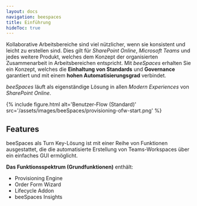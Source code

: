```yaml
---
layout: docs
navigation: beespaces
title: Einführung
hideToc: true
---
```


Kollaborative Arbeitsbereiche sind viel nützlicher, wenn sie konsistent und leicht zu erstellen sind. Dies gilt für *SharePoint Online*, *Microsoft Teams* und jedes weitere Produkt, welches dem Konzept der organisierten Zusammenarbeit in Arbeitsbereichen entspricht. Mit *beeSpaces* erhalten Sie ein Konzept, welches die **Einhaltung von Standards** und **Governance** garantiert und mit einem **hohen Automatisierungsgrad** verbindet.

*beeSpaces* läuft als eigenständige Lösung in allen *Modern Experiences* von *SharePoint Online*.

{% include figure.html alt='Benutzer-Flow (Standard)' src='/assets/images/beeSpaces/provisioning-ofw-start.png' %}

## Features
beeSpaces als Turn Key-Lösung ist mit einer Reihe von Funktionen ausgestattet, die die automatisierte Erstellung von Teams-Workspaces über ein einfaches GUI ermöglicht.

**Das Funktionsspektrum (Grundfunktionen)** enthält:

* Provisioning Engine
* Order Form Wizard
* Lifecycle Addon
* beeSpaces Insights

